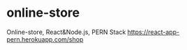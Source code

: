 # online-store
Online-store, React&amp;Node.js, PERN Stack
https://react-app-pern.herokuapp.com/shop
